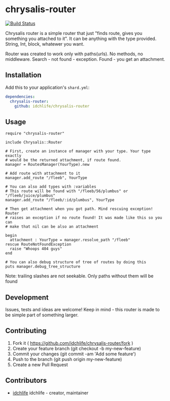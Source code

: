 # chrysalis-router

[![Build Status](https://travis-ci.org/idchlife/chrysalis-router.svg?branch=master)](https://travis-ci.org/idchlife/chrysalis-router)

Chrysalis router is a simple router that just "finds route, gives you something you attached to it".
It can be anything with the type provided. String, Int, block, whatewer you want.

Router was created to work only with paths(urls). No methods, no middleware.
Search - not found - exception. Found - you get an attachment.

## Installation

Add this to your application's `shard.yml`:

```yaml
dependencies:
  chrysalis-router:
    github: idchlife/chrysalis-router
```

## Usage

```crystal
require "chrysalis-router"

include Chrysalis::Router

# First, create an instance of manager with your type. Your type exactly
# would be the returned attachment, if route found.
manager = RoutesManager(YourType).new

# Add route with attachment to it
manager.add_route "/fleeb", YourType

# You can also add types with :variables
# This route will be found with "/fleeb/56/plumbus" or "/fleeb/juice/plumbus"
manager.add_route "/fleeb/:id/plumbus", YourType

# Then get attachment when you got path. Mind rescuing exception! Router
# raises an exception if no route found! It was made like this so you can
# make that nil can be also an attachment

begin
  attachment : YourType = manager.resolve_path "/fleeb"
rescue RouteNotFoundException
  raise "Whoops 404 guys"
end

# You can also debug structure of tree of routes by doing this
puts manager.debug_tree_structure
```

Note: trailing slashes are not seekable. Only paths without them will be found

## Development

Issues, tests and ideas are welcome!
Keep in mind - this router is made to be simple part of something larger.

## Contributing

1. Fork it ( https://github.com/idchlife/chrysalis-router/fork )
2. Create your feature branch (git checkout -b my-new-feature)
3. Commit your changes (git commit -am 'Add some feature')
4. Push to the branch (git push origin my-new-feature)
5. Create a new Pull Request

## Contributors

- [idchlife](https://github.com/idchlife) idchlife - creator, maintainer
